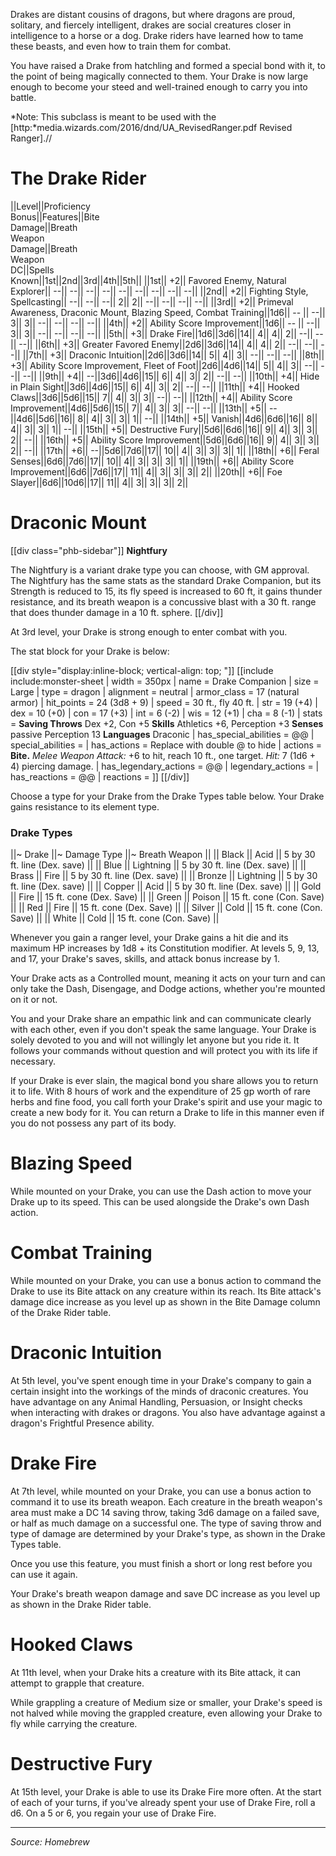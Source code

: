Drakes are distant cousins of dragons, but where dragons are proud, solitary, and fiercely intelligent, drakes are social creatures closer in intelligence to a horse or a dog. Drake riders have learned how to tame these beasts, and even how to train them for combat.

You have raised a Drake from hatchling and formed a special bond with it, to the point of being magically connected to them. Your Drake is now large enough to become your steed and well-trained enough to carry you into battle.

*Note: This subclass is meant to be used with the [http:*media.wizards.com/2016/dnd/UA_RevisedRanger.pdf Revised Ranger].//

# The Drake Rider
||Level||Proficiency<br>Bonus||Features||Bite<br>Damage||Breath<br>Weapon<br>Damage||Breath<br>Weapon<br>DC||Spells<br>Known||1st||2nd||3rd||4th||5th||
||1st|| +2|| Favored Enemy, Natural Explorer|| --|| --|| --|| --|| --|| --|| --|| --|| --||
||2nd|| +2|| Fighting Style, Spellcasting|| --|| --|| --|| 2|| 2|| --|| --|| --|| --||
||3rd|| +2|| Primeval Awareness, Draconic Mount, Blazing Speed, Combat Training||1d6|| -- || --|| 3|| 3|| --|| --|| --|| --||
||4th|| +2|| Ability Score Improvement||1d6|| -- || --|| 3|| 3|| --|| --|| --|| --||
||5th|| +3|| Drake Fire||1d6||3d6||14|| 4|| 4|| 2|| --|| --|| --||
||6th|| +3|| Greater Favored Enemy||2d6||3d6||14|| 4|| 4|| 2|| --|| --|| --||
||7th|| +3|| Draconic Intuition||2d6||3d6||14|| 5|| 4|| 3|| --|| --|| --||
||8th|| +3|| Ability Score Improvement, Fleet of Foot||2d6||4d6||14|| 5|| 4|| 3|| --|| --|| --||
||9th|| +4|| --||3d6||4d6||15|| 6|| 4|| 3|| 2|| --|| --||
||10th|| +4|| Hide in Plain Sight||3d6||4d6||15|| 6|| 4|| 3|| 2|| --|| --||
||11th|| +4|| Hooked Claws||3d6||5d6||15|| 7|| 4|| 3|| 3|| --|| --||
||12th|| +4|| Ability Score Improvement||4d6||5d6||15|| 7|| 4|| 3|| 3|| --|| --||
||13th|| +5|| --||4d6||5d6||16|| 8|| 4|| 3|| 3|| 1|| --||
||14th|| +5|| Vanish||4d6||6d6||16|| 8|| 4|| 3|| 3|| 1|| --||
||15th|| +5|| Destructive Fury||5d6||6d6||16|| 9|| 4|| 3|| 3|| 2|| --||
||16th|| +5|| Ability Score Improvement||5d6||6d6||16|| 9|| 4|| 3|| 3|| 2|| --||
||17th|| +6|| --||5d6||7d6||17|| 10|| 4|| 3|| 3|| 3|| 1||
||18th|| +6|| Feral Senses||6d6||7d6||17|| 10|| 4|| 3|| 3|| 3|| 1||
||19th|| +6|| Ability Score Improvement||6d6||7d6||17|| 11|| 4|| 3|| 3|| 3|| 2||
||20th|| +6|| Foe Slayer||6d6||10d6||17|| 11|| 4|| 3|| 3|| 3|| 2||

# Draconic Mount

[[div class="phb-sidebar"]]
**Nightfury**

The Nightfury is a variant drake type you can choose, with GM approval. The Nightfury has the same stats as the standard Drake Companion, but its Strength is reduced to 15, its fly speed is increased to 60 ft, it gains thunder resistance, and its breath weapon is a concussive blast with a 30 ft. range that does thunder damage in a 10 ft. sphere.
[[/div]]

At 3rd level, your Drake is strong enough to enter combat with you.

The stat block for your Drake is below:

[[div style="display:inline-block; vertical-align: top; "]]
[[include include:monster-sheet
| width = 350px
| name = Drake Companion
| size = Large
| type = dragon
| alignment = neutral
| armor_class = 17 (natural armor)
| hit_points = 24 (3d8 + 9)
| speed = 30 ft., fly 40 ft.
| str = 19 (+4)
| dex = 10 (+0)
| con = 17 (+3)
| int = 6 (-2)
| wis = 12 (+1)
| cha = 8 (-1)
| stats = **Saving Throws** Dex +2, Con +5
**Skills** Athletics +6, Perception +3
**Senses** passive Perception 13
**Languages** Draconic
| has_special_abilities = @@
| special_abilities = 
| has_actions = Replace with double @ to hide
| actions = **Bite.** *Melee Weapon Attack:* +6 to hit, reach 10 ft., one target. *Hit:* 7 (1d6 + 4) piercing damage.
| has_legendary_actions = @@
| legendary_actions = 
| has_reactions = @@
| reactions =
]]
[[/div]]

Choose a type for your Drake from the Drake Types table below. Your Drake gains resistance to its element type.

### Drake Types

||~ Drake ||~ Damage Type ||~ Breath Weapon ||
|| Black || Acid || 5 by 30 ft. line (Dex. save) ||
|| Blue || Lightning || 5 by 30 ft. line (Dex. save) ||
|| Brass || Fire || 5 by 30 ft. line (Dex. save) ||
|| Bronze || Lightning || 5 by 30 ft. line (Dex. save) ||
|| Copper || Acid || 5 by 30 ft. line (Dex. save) ||
|| Gold || Fire || 15 ft. cone (Dex. Save) ||
|| Green || Poison || 15 ft. cone (Con. Save) ||
|| Red || Fire || 15 ft. cone (Dex. Save) ||
|| Silver || Cold || 15 ft. cone (Con. Save) ||
|| White || Cold || 15 ft. cone (Con. Save) ||

Whenever you gain a ranger level, your Drake gains a hit die and its maximum HP increases by 1d8 + its Constitution modifier. At levels 5, 9, 13, and 17, your Drake's saves, skills, and attack bonus increase by 1.

Your Drake acts as a Controlled mount, meaning it acts on your turn and can only take the Dash, Disengage, and Dodge actions, whether you're mounted on it or not.

You and your Drake share an empathic link and can communicate clearly with each other, even if you don't speak the same language. Your Drake is solely devoted to you and will not willingly let anyone but you ride it. It follows your commands without question and will protect you with its life if necessary.

If your Drake is ever slain, the magical bond you share allows you to return it to life. With 8 hours of work and the expenditure of 25 gp worth of rare herbs and fine food, you call forth your Drake's spirit and use your magic to create a new body for it. You can return a Drake to life in this manner even if you do not possess any part of its body.

# Blazing Speed

While mounted on your Drake, you can use the Dash action to move your Drake up to its speed. This can be used alongside the Drake's own Dash action.

# Combat Training

While mounted on your Drake, you can use a bonus action to command the Drake to use its Bite attack on any creature within its reach. Its Bite attack's damage dice increase as you level up as shown in the Bite Damage column of the Drake Rider table.

# Draconic Intuition

At 5th level, you've spent enough time in your Drake's company to gain a certain insight into the workings of the minds of draconic creatures. You have advantage on any Animal Handling, Persuasion, or Insight checks when interacting with drakes or dragons. You also have advantage against a dragon's Frightful Presence ability.

# Drake Fire

At 7th level, while mounted on your Drake, you can use a bonus action to command it to use its breath weapon. Each creature in the breath weapon's area must make a DC 14 saving throw, taking 3d6 damage on a failed save, or half as much damage on a successful one. The type of saving throw and type of damage are determined by your Drake's type, as shown in the Drake Types table.

Once you use this feature, you must finish a short or long rest before you can use it again.

Your Drake's breath weapon damage and save DC increase as you level up as shown in the Drake Rider table.

# Hooked Claws

At 11th level, when your Drake hits a creature with its Bite attack, it can attempt to grapple that creature. 

While grappling a creature of Medium size or smaller, your Drake's speed is not halved while moving the grappled creature, even allowing your Drake to fly while carrying the creature.

# Destructive Fury

At 15th level, your Drake is able to use its Drake Fire more often. At the start of each of your turns, if you've already spent your use of Drake Fire, roll a d6. On a 5 or 6, you regain your use of Drake Fire.

----

*Source: Homebrew*